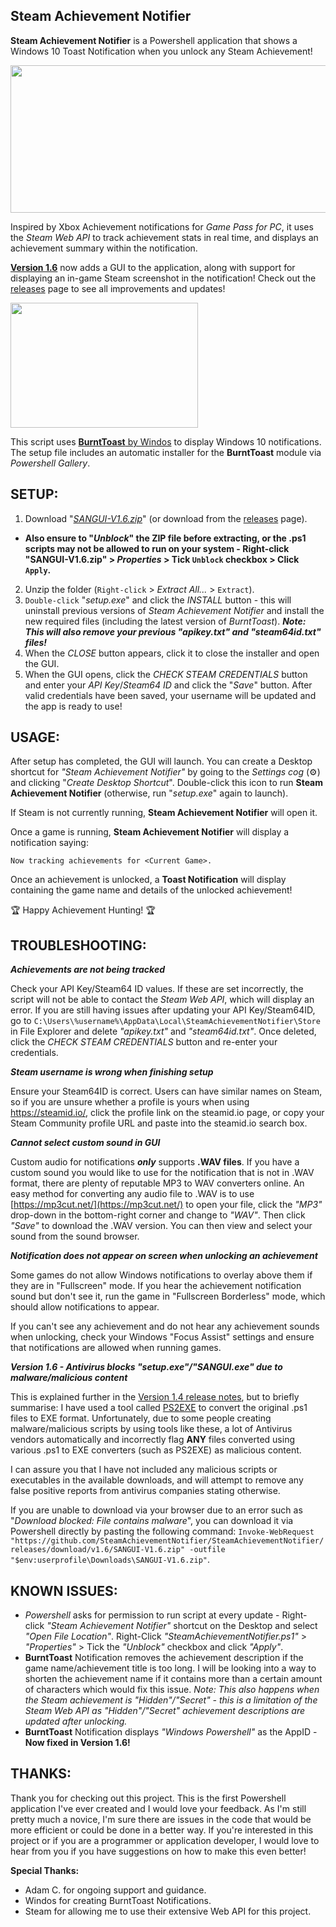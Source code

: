 Steam Achievement Notifier
-

**Steam Achievement Notifier** is a Powershell application that shows a Windows 10 Toast Notification when you unlock any Steam Achievement!

<p align="left"><img width="585" height="236" src="https://media.giphy.com/media/HBU4sWKTzLrHmOTUlj/source.gif"></p>

Inspired by Xbox Achievement notifications for *Game Pass for PC*, it uses the *Steam Web API* to track achievement stats in real time, and displays an achievement summary within the notification.

**[Version 1.6](https://github.com/SteamAchievementNotifier/SteamAchievementNotifier/releases/download/1.6/SANGUI-V1.6.zip)** now adds a GUI to the application, along with support for displaying an in-game Steam screenshot in the notification! Check out the [releases](https://github.com/SteamAchievementNotifier/SteamAchievementNotifier/releases) page to see all improvements and updates!

<p align="left"><img width="300" height="200" src="https://user-images.githubusercontent.com/77490730/126452901-cd141a79-418b-41fe-ae75-1565d2385a3c.png"></p>

This script uses [**BurntToast** by Windos](https://github.com/Windos/BurntToast) to display Windows 10 notifications. The setup file includes an automatic installer for the **BurntToast** module via *Powershell Gallery*.

**SETUP:**
-

1. Download "*[SANGUI-V1.6.zip](https://github.com/SteamAchievementNotifier/SteamAchievementNotifier/releases/download/v1.6/SANGUI-V1.6.zip)*" (or download from the [releases](https://github.com/SteamAchievementNotifier/SteamAchievementNotifier/releases) page).
- **Also ensure to "_Unblock_" the ZIP file before extracting, or the .ps1 scripts may not be allowed to run on your system - Right-click "SANGUI-V1.6.zip" > _Properties_ > Tick `Unblock` checkbox > Click `Apply`.**

2. Unzip the folder (`Right-click` > _Extract All..._ > `Extract`).
3. `Double-click` "_setup.exe_" and click the _INSTALL_ button - this will uninstall previous versions of _Steam Achievement Notifier_ and install the new required files (including the latest version of _BurntToast_). _**Note: This will also remove your previous "apikey.txt" and "steam64id.txt" files!**_
4. When the _CLOSE_ button appears, click it to close the installer and open the GUI.
5. When the GUI opens, click the _CHECK STEAM CREDENTIALS_ button and enter your _API Key_/_Steam64 ID_ and click the "_Save_" button. After valid credentials have been saved, your username will be updated and the app is ready to use!

**USAGE:**
-
  
After setup has completed, the GUI will launch. You can create a Desktop shortcut for *"Steam Achievement Notifier"* by going to the _Settings cog_ (⚙) and clicking "_Create Desktop Shortcut_". Double-click this icon to run **Steam Achievement Notifier** (otherwise, run "_setup.exe_" again to launch).

If Steam is not currently running, **Steam Achievement Notifier** will open it.

Once a game is running, **Steam Achievement Notifier** will display a notification saying:

`Now tracking achievements for <Current Game>.`

Once an achievement is unlocked, a **Toast Notification** will display containing the game name and details of the unlocked achievement!
  
🏆 Happy Achievement Hunting! 🏆

**TROUBLESHOOTING:**
-

***Achievements are not being tracked***

Check your API Key/Steam64 ID values. If these are set incorrectly, the script will not be able to contact the *Steam Web API*, which will display an error. If you are still having issues after updating your API Key/Steam64ID, go to `C:\Users\%username%\AppData\Local\SteamAchievementNotifier\Store` in File Explorer and delete *"apikey.txt"* and *"steam64id.txt"*. Once deleted, click the _CHECK STEAM CREDENTIALS_ button and re-enter your credentials.

***Steam username is wrong when finishing setup***

Ensure your Steam64ID is correct. Users can have similar names on Steam, so if you are unsure whether a profile is yours when using https://steamid.io/, click the profile link on the steamid.io page, or copy your Steam Community profile URL and paste into the steamid.io search box.

***Cannot select custom sound in GUI***

Custom audio for notifications ***only*** supports **.WAV files**. If you have a custom sound you would like to use for the notification that is not in .WAV format, there are plenty of reputable MP3 to WAV converters online. An easy method for converting any audio file to .WAV is to use [https://mp3cut.net/](https://mp3cut.net/) to open your file, click the *"MP3"* drop-down in the bottom-right corner and change to *"WAV"*. Then click *"Save"* to download the .WAV version. You can then view and select your sound from the sound browser.

***Notification does not appear on screen when unlocking an achievement***

Some games do not allow Windows notifications to overlay above them if they are in "Fullscreen" mode. If you hear the achievement notification sound but don't see it, run the game in "Fullscreen Borderless" mode, which should allow notifications to appear.

If you can't see any achievement and do not hear any achievement sounds when unlocking, check your Windows "Focus Assist" settings and ensure that notifications are allowed when running games.

***Version 1.6 - Antivirus blocks "setup.exe"/"SANGUI.exe" due to malware/malicious content***

This is explained further in the [Version 1.4 release notes](https://github.com/SteamAchievementNotifier/SteamAchievementNotifier/releases/tag/1.6), but to briefly summarise: I have used a tool called [PS2EXE](https://github.com/MScholtes/PS2EXE) to convert the original .ps1 files to EXE format. Unfortunately, due to some people creating malware/malicious scripts by using tools like these, a lot of Antivirus vendors automatically and incorrectly flag **ANY** files converted using various .ps1 to EXE converters (such as PS2EXE) as malicious content.

I can assure you that I have not included any malicious scripts or executables in the available downloads, and will attempt to remove any false positive reports from antivirus companies stating otherwise.

If you are unable to download via your browser due to an error such as "*Download blocked: File contains malware*", you can download it via Powershell directly by pasting the following command:
`Invoke-WebRequest "https://github.com/SteamAchievementNotifier/SteamAchievementNotifier/releases/download/v1.6/SANGUI-V1.6.zip" -outfile "$env:userprofile\Downloads\SANGUI-V1.6.zip"`.

**KNOWN ISSUES:**
-

- *Powershell* asks for permission to run script at every update - Right-click *"Steam Achievement Notifier"* shortcut on the Desktop and select *"Open File Location"*. Right-Click *"SteamAchievementNotifier.ps1"* > *"Properties"* > Tick the *"Unblock"* checkbox and click *"Apply"*.
- **BurntToast** Notification removes the achievement description if the game name/achievement title is too long. I will be looking into a way to shorten the achievement name if it contains more than a certain amount of characters which would fix this issue. *Note: This also happens when the Steam achievement is "Hidden"/"Secret" - this is a limitation of the Steam Web API as "Hidden"/"Secret" achievement descriptions are updated after unlocking.*
- **BurntToast** Notification displays *"Windows Powershell"* as the AppID - **Now fixed in Version 1.6!**

**THANKS:**
-

Thank you for checking out this project. This is the first Powershell application I've ever created and I would love your feedback. As I'm still pretty much a novice, I'm sure there are issues in the code that would be more efficient or could be done in a better way. If you're interested in this project or if you are a programmer or application developer, I would love to hear from you if you have suggestions on how to make this even better!

**Special Thanks:**
- Adam C. for ongoing support and guidance.
- Windos for creating BurntToast Notifications.
- Steam for allowing me to use their extensive Web API for this project.
